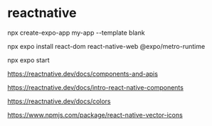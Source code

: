 # reactnative


npx create-expo-app my-app --template blank

npx expo install react-dom react-native-web @expo/metro-runtime

npx expo start

https://reactnative.dev/docs/components-and-apis

https://reactnative.dev/docs/intro-react-native-components

https://reactnative.dev/docs/colors

https://www.npmjs.com/package/react-native-vector-icons
 